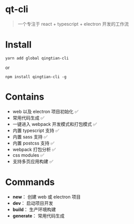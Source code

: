 # qt-cli

> 一个专注于 react + typescript + electron 开发的工作流

# Install

```
yarn add global qingtian-cli
```

or

```
npm install qingtian-cli -g
```

# Contains

-   web 以及 electron 项目初始化 ✅
-   常用代码生成 ✅
-   一键进入 webpack 开发模式和打包模式 ✅
-   内置 typescript 支持 ✅
-   内置 sass 支持 ✅
-   内置 postcss 支持 ✅
-   webpack 打包分析 ✅
-   css modules ✅
-   支持多页应用构建 ✅

# Commands

-   **new**： 创建 web 或 electron 项目
-   **dev**： 启动项目开发
-   **build**： 生产环境构建
-   **generate**： 常用代码生成
